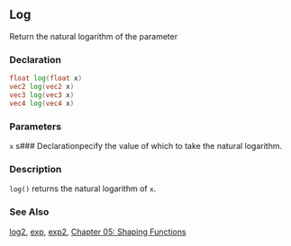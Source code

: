## Log
Return the natural logarithm of the parameter

### Declaration
```glsl
float log(float x)  
vec2 log(vec2 x)  
vec3 log(vec3 x)  
vec4 log(vec4 x)
```

### Parameters
```x``` s### Declarationpecify the value of which to take the natural logarithm.

### Description
```log()``` returns the natural logarithm of ```x```.

<div class="simpleFunction" data="y = log(x); "></div>

### See Also

[log2](/glossary/?search=log2), [exp](/glossary/?search=exp), [exp2](/glossary/?search=exp2), [Chapter 05: Shaping Functions](/05/)